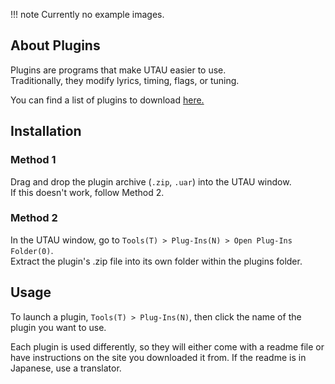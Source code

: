 !!! note
    Currently no example images.

## About Plugins

Plugins are programs that make UTAU easier to use.  
Traditionally, they modify lyrics, timing, flags, or tuning.

You can find a list of plugins to download [here.](/resources/plugins/)

## Installation

### Method 1

Drag and drop the plugin archive (`.zip`, `.uar`) into the UTAU window.  
If this doesn't work, follow Method 2.

### Method 2

In the UTAU window, go to `Tools(T) > Plug-Ins(N) > Open Plug-Ins Folder(0)`.  
Extract the plugin's .zip file into its own folder within the plugins folder.

## Usage

To launch a plugin, `Tools(T) > Plug-Ins(N)`, then click the name of the plugin you want to use.

Each plugin is used differently, so they will either come with a readme file or have instructions on the site you downloaded it from. If the readme is in Japanese, use a translator.

